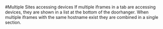 #Multiple Sites accessing devices
If multiple iframes in a tab are accessing devices, they are shown in a list at
the bottom of the doorhanger.  When multiple iframes with the same hostname
exist they are combined in a single section.